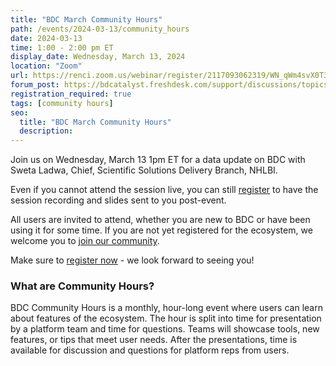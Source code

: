 ```yaml
---
title: "BDC March Community Hours"
path: /events/2024-03-13/community_hours
date: 2024-03-13
time: 1:00 - 2:00 pm ET
display_date: Wednesday, March 13, 2024
location: "Zoom"
url: https://renci.zoom.us/webinar/register/2117093062319/WN_qWm4svX0T36KwiIAO-mORA
forum_post: https://bdcatalyst.freshdesk.com/support/discussions/topics/60000407674
registration_required: true
tags: [community hours]
seo:
  title: "BDC March Community Hours"
  description:
---
```

Join us on Wednesday, March 13 1pm ET for a data update on BDC with Sweta Ladwa, Chief, Scientific Solutions Delivery Branch, NHLBI.

Even if you cannot attend the session live, you can still [register](https://renci.zoom.us/webinar/register/2117093062319/WN_qWm4svX0T36KwiIAO-mORA) to have the session recording and slides sent to you post-event.

All users are invited to attend, whether you are new to BDC or have been using it for some time. If you are not yet registered for the ecosystem, we welcome you to [join our community](https://biodatacatalyst.nhlbi.nih.gov/contact/ecosystem/).

Make sure to [register now](https://renci.zoom.us/webinar/register/2117093062319/WN_qWm4svX0T36KwiIAO-mORA) - we look forward to seeing you!

### What are Community Hours?

BDC Community Hours is a monthly, hour-long event where users can learn about features of the ecosystem. The hour is split into time for presentation by a platform team and time for questions. Teams will showcase tools, new features, or tips that meet user needs. After the presentations, time is available for discussion and questions for platform reps from users.